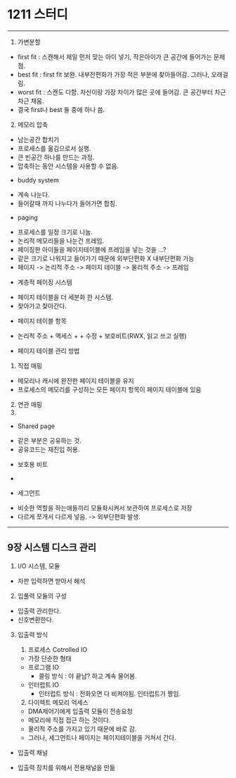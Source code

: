 
# 1211 스터디

-----------------

1. 가변분할
- first fit : 스캔해서 제일 먼저 맞는 아이 넣기, 작은아이가 큰 공간에 들어가는 문제점.
- best fit : first fit 보완. 내부잔편화가 가장 적은 부분에 찾아들어감. 그러나, 오래걸림.
- worst fit : 스캔도 다함. 자신이랑 가장 차이가 많은 곳에 들어감. 큰 공간부터 차근차근 채움.
- 결국 first나 best 둘 중에 하나 씀.

2. 메모리 압축
- 남는공간 합치기
- 프로세스를 옮김으로서 실행.
- 큰 빈공간 하나를 만드는 과정.
- 압축하는 동안 시스템을 사용할 수 없음.

* buddy system
- 계속 나눈다.
- 들어갈때 까지 나누다가 들어가면 합침.

* paging
- 프로세스를 일정 크기로 나눔.
- 논리적 메모리들을 나눈건 프레임.
- 페이징한 아이들을 페이지테이블에 프레임을 넣는 것을 ...?
- 같은 크기로 나워지고 들어가기 때문에 외부단편화 X 내부단편화 가능
- 페이지 -> 논리적 주소 -> 페이지 테이블 -> 물리적 주소 -> 프레임

* 계층적 페이징 시스템
- 페이지 테이블을 더 세분화 한 시스템.
- 찾아가고 찾아간다.

* 페이지 테이블 항목
- 논리적 주소 + 액세스 +  + 수정 + 보호비트(RWX, 읽고 쓰고 실행)

* 페이지 테이블 관리 방법
1. 직접 매핑
- 메모리나 캐시에 완전한 페이지 테이블을 유지
- 프로세스의 메모리를 구성하는 모든 페이지 항목이 페이지 테이블에 있음
2. 연관 매핑
3. 

* Shared page
- 같은 부분은 공유하는 것.
- 공유코드는 재진입 허용.

* 보호용 비트
- 

* 세그먼트
- 비슷한 역할을 하는애들끼리 모듈화시켜서 보관하여 프로세스로 저장
- 다르게 쪼개서 다르게 넣음. -> 외부단편화 발생.

----------------

## 9장 시스템 디스크 관리

1. I/O 시스템, 모듈
- 자판 입력하면 받아서 해석

2. 입풀력 모듈의 구성
- 입출력 관리한다.
- 신호변환한다.

3. 입출력 방식 
    1. 프로세스 Cotrolled IO
    - 가장 단순한 형태
    - 프로그램 IO
        - 콜링 방식 : 야 끝남? 하고 계속 물어봄.
    - 인터럽트 IO
        - 인터럽트 방식 : 전화오면 다 비켜야됨. 인터럽트가 짱임.

    2. 다이렉트 메모리 억세스
    - DMA제어기에게 입출력 모듈이 전송요청
    - 메모리에 직접 접근 하는 것이다.
    - 물리적 주소를 가지고 있기 때문에 바로 감.
    - 그러나, 세그먼트나 페이지는 페이지테이블을 거쳐서 간다.

* 입출력 채널
- 입출력 장치를 위해서 전용채널을 만듦